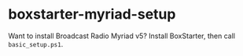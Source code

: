 # boxstarter-myriad-setup

Want to install Broadcast Radio Myriad v5?
Install BoxStarter, then call `basic_setup.ps1`.
